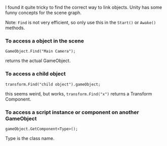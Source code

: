I found it quite tricky to find the correct way to link objects. Unity has some funny concepts for the scene graph.

Note: ```Find``` is not very efficient, so only use this in the ```Start()``` or ```Awake()``` methods.

### To access a object in the scene
```GameObject.Find("Main Camera");```

returns the actual GameObject.

### To access a child object
```transform.Find("child object").gameObject;```

this seems weird, but works, ```transform.Find("x")``` returns a Transform Component.

### To access a script instance or component on another GameObject
```gameObject.GetComponent<Type>();```

Type is the class name.


